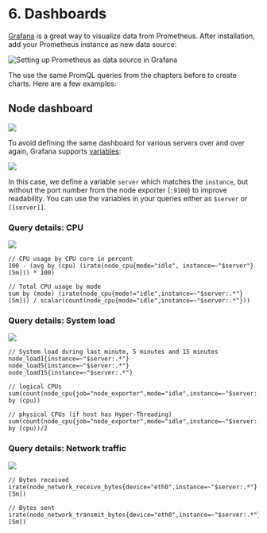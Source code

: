 # 6. Dashboards

[Grafana](https://grafana.com) is a great way to visualize data from Prometheus. After installation, add your Prometheus instance as new data source:

![Setting up Prometheus as data source in Grafana](./_images/localhost_3000_datasources.png)

The use the same PromQL queries from the chapters before to create charts. Here are a few examples:


## Node dashboard

![](./_images/localhost_3000_dashboard.png)

To avoid defining the same dashboard for various servers over and over again, Grafana supports [variables](http://docs.grafana.org/reference/templating/#variables):

![](./_images/localhost_3000_variables.png)

In this case, we define a variable `server` which matches the `instance`, but without the port number from the node exporter (`:9100`) to improve readability. You can use the variables in your queries either as `$server` or `[[server]]`.


### Query details: CPU

![](./_images/localhost_3000_dashboard_cpu.png)

```
// CPU usage by CPU core in percent
100 - (avg by (cpu) (irate(node_cpu{mode="idle", instance=~"$server"}[5m])) * 100)

// Total CPU usage by mode
sum by (mode) (irate(node_cpu{mode!="idle",instance=~"$server:.*"}[5m])) / scalar(count(node_cpu{mode="idle",instance=~"$server:.*"}))
```


### Query details: System load

![](./_images/localhost_3000_dashboard_system_load.png)

```
// System load during last minute, 5 minutes and 15 minutes
node_load1{instance=~"$server:.*"}
node_load5{instance=~"$server:.*"}
node_load15{instance=~"$server:.*"}

// logical CPUs
sum(count(node_cpu{job="node_exporter",mode="idle",instance=~"$server:.*"}) by (cpu))

// physical CPUs (if host has Hyper-Threading)
sum(count(node_cpu{job="node_exporter",mode="idle",instance=~"$server:.*"}) by (cpu))/2
```


### Query details: Network traffic

![](./_images/localhost_3000_dashboard_network_receive.png)

```
// Bytes received
irate(node_network_receive_bytes{device="eth0",instance=~"$server:.*"}[5m])

// Bytes sent
irate(node_network_transmit_bytes{device="eth0",instance=~"$server:.*"}[5m])
```
